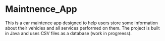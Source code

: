 # Maintnence_App
This is a car maintence app designed to help users store some information about their vehicles and 
all services performed on them. The project is built in Java and uses CSV files as a database (work in progreess).
